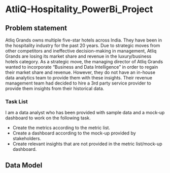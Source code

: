 # AtliQ-Hospitality_PowerBi_Project
## Problem statement

Atliq Grands owns multiple five-star hotels across India. They have been in the hospitality industry for the past 20 years. Due to strategic moves from other competitors and ineffective decision-making in management, Atliq Grands are losing its market share and revenue in the luxury/business hotels category. As a strategic move, the managing director of Atliq Grands wanted to incorporate “Business and Data Intelligence” in order to regain their market share and revenue. However, they do not have an in-house data analytics team to provide them with these insights.
Their revenue management team had decided to hire a 3rd party service provider to provide them insights from their historical data.
### Task List

I am a data analyst who has been provided with sample data and a mock-up dashboard to work on the following task. 
- Create the metrics according to the metric list. 
- Create a dashboard according to the mock-up provided by stakeholders. 
- Create relevant insights that are not provided in the metric list/mock-up dashboard.
## Data Model
<p align="center">

